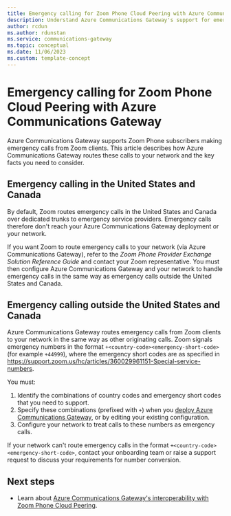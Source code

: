```yaml
---
title: Emergency calling for Zoom Phone Cloud Peering with Azure Communications Gateway
description: Understand Azure Communications Gateway's support for emergency calling with Zoom Phone Cloud Peering
author: rcdun
ms.author: rdunstan
ms.service: communications-gateway
ms.topic: conceptual
ms.date: 11/06/2023
ms.custom: template-concept
---
```


# Emergency calling for Zoom Phone Cloud Peering with Azure Communications Gateway

Azure Communications Gateway supports Zoom Phone subscribers making emergency calls from Zoom clients. This article describes how Azure Communications Gateway routes these calls to your network and the key facts you need to consider.

## Emergency calling in the United States and Canada

By default, Zoom routes emergency calls in the United States and Canada over dedicated trunks to emergency service providers. Emergency calls therefore don't reach your Azure Communications Gateway deployment or your network.

If you want Zoom to route emergency calls to your network (via Azure Communications Gateway), refer to the _Zoom Phone Provider Exchange Solution Reference Guide_ and contact your Zoom representative. You must then configure Azure Communications Gateway and your network to handle emergency calls in the same way as emergency calls outside the United States and Canada.

## Emergency calling outside the United States and Canada

Azure Communications Gateway routes emergency calls from Zoom clients to your network in the same way as other originating calls. Zoom signals emergency numbers in the format `+<country-code><emergency-short-code>` (for example `+44999`), where the emergency short codes are as specified in https://support.zoom.us/hc/articles/360029961151-Special-service-numbers.

You must:

1. Identify the combinations of country codes and emergency short codes that you need to support.
2. Specify these combinations (prefixed with `+`) when you [deploy Azure Communications Gateway](deploy.md#collect-basic-information-for-deploying-an-azure-communications-gateway), or by editing your existing configuration.
3. Configure your network to treat calls to these numbers as emergency calls.

If your network can't route emergency calls in the format  `+<country-code><emergency-short-code>`, contact your onboarding team or raise a support request to discuss your requirements for number conversion.

## Next steps

- Learn about [Azure Communications Gateway's interoperability with Zoom Phone Cloud Peering](interoperability-zoom.md).
